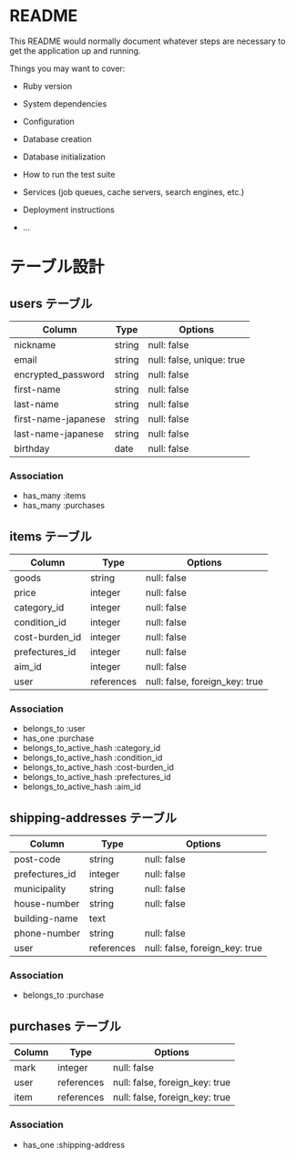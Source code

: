 # README

This README would normally document whatever steps are necessary to get the
application up and running.

Things you may want to cover:

* Ruby version

* System dependencies

* Configuration

* Database creation

* Database initialization

* How to run the test suite

* Services (job queues, cache servers, search engines, etc.)

* Deployment instructions

* ...

# テーブル設計

## users テーブル

| Column              | Type    | Options                   |
| ------------------- | ------- | ------------------------- |
| nickname            | string  | null: false               |
| email               | string  | null: false, unique: true |
| encrypted_password  | string  | null: false               |
| first-name          | string  | null: false               |
| last-name           | string  | null: false               |
| first-name-japanese | string  | null: false               |
| last-name-japanese  | string  | null: false               |
| birthday            | date    | null: false               |


### Association

- has_many :items
- has_many :purchases


## items テーブル

| Column         | Type       | Options                         |
| -------------- | ---------- | ------------------------------- |
| goods          | string     | null: false                     |
| price          | integer    | null: false                     |
| category_id    | integer    | null: false                     |
| condition_id   | integer    | null: false                     |
| cost-burden_id | integer    | null: false                     |
| prefectures_id | integer    | null: false                     |
| aim_id         | integer    | null: false                     |
| user           | references | null: false, foreign_key: true  |

### Association

- belongs_to :user
- has_one :purchase
- belongs_to_active_hash :category_id
- belongs_to_active_hash :condition_id
- belongs_to_active_hash :cost-burden_id
- belongs_to_active_hash :prefectures_id
- belongs_to_active_hash :aim_id


## shipping-addresses テーブル

| Column           | Type       | Options                        |
| ---------------- | ---------- | ------------------------------ |
| post-code        | string     | null: false                    |
| prefectures_id   | integer    | null: false                    |
| municipality     | string     | null: false                    |
| house-number     | string     | null: false                    |
| building-name    | text       |                                |
| phone-number     | string     | null: false                    |
| user             | references | null: false, foreign_key: true |

### Association
- belongs_to :purchase


## purchases テーブル

| Column        | Type       | Options                        |
| ------------- | ---------- | ------------------------------ |
| mark          | integer    | null: false                    |
| user          | references | null: false, foreign_key: true |
| item          | references | null: false, foreign_key: true |

### Association
- has_one :shipping-address
